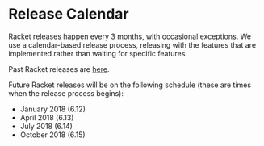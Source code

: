 # Release Calendar

Racket releases happen every 3 months, with occasional exceptions. We use a calendar-based release process, releasing with the features that are implemented rather than waiting for specific features.

Past Racket releases are [here](http://download.racket-lang.org/all-versions.html).

Future Racket releases will be on the following schedule (these are times when the release process begins):

* January 2018 (6.12)
* April 2018 (6.13)
* July 2018 (6.14)
* October 2018 (6.15)